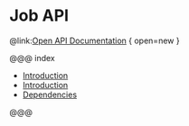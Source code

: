 # Job API

@link:[Open API Documentation](./swagger/index.html?url=./openapi.yaml) { open=new } 

@@@ index

* [Introduction](intro.md)
* [Introduction](design.md)
* [Dependencies](Dependencies.md)

@@@
